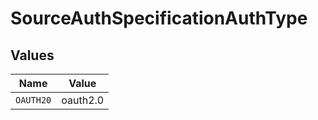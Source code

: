 # SourceAuthSpecificationAuthType


## Values

| Name      | Value     |
| --------- | --------- |
| `OAUTH20` | oauth2.0  |